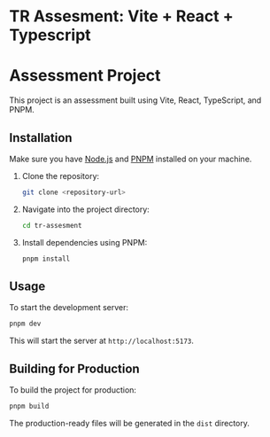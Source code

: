 # TR Assesment: Vite + React + Typescript

# Assessment Project

This project is an assessment built using Vite, React, TypeScript, and PNPM.

## Installation

Make sure you have [Node.js](https://nodejs.org) and [PNPM](https://pnpm.io) installed on your machine.

1. Clone the repository:

   ```bash
   git clone <repository-url>
   ```

2. Navigate into the project directory:

   ```bash
   cd tr-assesment
   ```

3. Install dependencies using PNPM:

   ```bash
   pnpm install
   ```

## Usage

To start the development server:

```bash
pnpm dev
```

This will start the server at `http://localhost:5173`.

## Building for Production

To build the project for production:

```bash
pnpm build
```

The production-ready files will be generated in the `dist` directory.